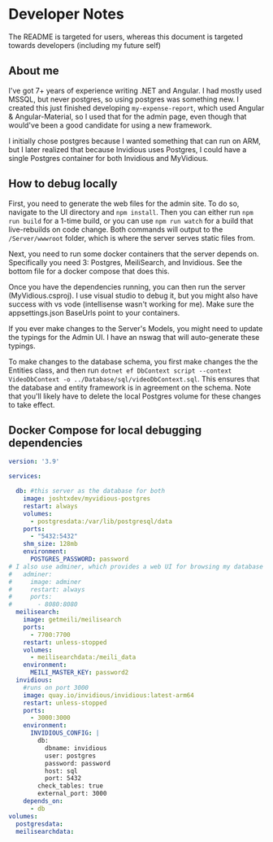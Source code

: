 # Developer Notes

The README is targeted for users, whereas this document is targeted towards developers (including my future self)

## About me

I've got 7+ years of experience writing .NET and Angular. I had mostly used MSSQL, but never postgres, so using postgres was something new. I created this just finished developing `my-expense-report`, which used Angular & Angular-Material, so I used that for the admin page, even though that would've been a good candidate for using a new framework.

I initially chose postgres because I wanted something that can run on ARM, but I later realized that because Invidious uses Postgres, I could have a single Postgres container for both Invidious and MyVidious. 

## How to debug locally

First, you need to generate the web files for the admin site. To do so, navigate to the UI directory and `npm install`. Then you can either run `npm run build` for a 1-time build, or you can use `npm run watch` for a build that live-rebuilds on code change. Both commands will output to the `/Server/wwwroot` folder, which is where the server serves static files from.

Next, you need to run some docker containers that the server depends on. Specifically you need 3: Postgres, MeiliSearch, and Invidious. See the bottom file for a docker compose that does this.

Once you have the dependencies running, you can then run the server (MyVidious.csproj). I use visual studio to debug it, but you might also have success with vs vode (intellisense wasn't working for me). Make sure the appsettings.json BaseUrls point to your containers.

If you ever make changes to the Server's Models, you might need to update the typings for the Admin UI. I have an nswag that will auto-generate these typings.

To make changes to the database schema, you first make changes the the Entities class, and then run `dotnet ef DbContext script --context VideoDbContext -o ../Database/sql/videoDbContext.sql`. This ensures that the database and entity framework is in agreement on the schema. Note that you'll likely have to delete the local Postgres volume for these changes to take effect. 

## Docker Compose for local debugging dependencies



```yaml
version: '3.9'

services:

  db: #this server as the database for both 
    image: joshtxdev/myvidious-postgres
    restart: always
    volumes:
      - postgresdata:/var/lib/postgresql/data
    ports:
      - "5432:5432"
    shm_size: 128mb
    environment:
      POSTGRES_PASSWORD: password
# I also use adminer, which provides a web UI for browsing my database data/schema. 
#   adminer:
#     image: adminer
#     restart: always
#     ports:
#       - 8080:8080
  meilisearch:
    image: getmeili/meilisearch
    ports:
      - 7700:7700
    restart: unless-stopped
    volumes:
      - meilisearchdata:/meili_data
    environment:
      MEILI_MASTER_KEY: password2
  invidious: 
    #runs on port 3000
    image: quay.io/invidious/invidious:latest-arm64
    restart: unless-stopped
    ports:
      - 3000:3000
    environment:
      INVIDIOUS_CONFIG: |
        db:
          dbname: invidious
          user: postgres
          password: password
          host: sql
          port: 5432
        check_tables: true
        external_port: 3000
    depends_on:
      - db
volumes:
  postgresdata:
  meilisearchdata:
```